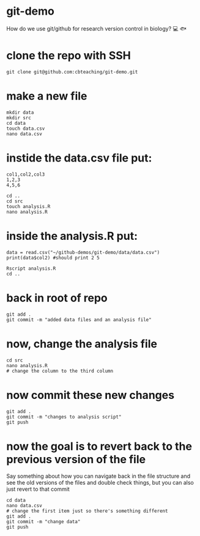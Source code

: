 # git-demo
How do we use git/github for research version control in biology? :computer: :fish:

# clone the repo with SSH

`git clone git@github.com:cbteaching/git-demo.git`

# make a new file 
```
mkdir data
mkdir src
cd data
touch data.csv
nano data.csv
```
# instide the data.csv file put:
```
col1,col2,col3
1,2,3
4,5,6
```
```
cd .. 
cd src
touch analysis.R
nano analysis.R
```
# inside the analysis.R put:
```
data = read.csv("~/github-demos/git-demo/data/data.csv")
print(data$col2) #should print 2 5 
```
```
Rscript analysis.R
cd ..
```
# back in root of repo 
```
git add .
git commit -m "added data files and an analysis file"
```

# now, change the analysis file 
```
cd src 
nano analysis.R
# change the column to the third column
```
# now commit these new changes
```
git add .
git commit -m "changes to analysis script"
git push
```
# now the goal is to revert back to the previous version of the file 

Say something about how you can navigate back in the file structure and see the old versions of the files and double check things, but you can also just revert to that commit 
```
cd data
nano data.csv
# change the first item just so there's something different 
git add .
git commit -m "change data"
git push
```

